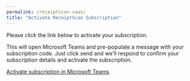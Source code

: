 ```yaml
---
permalink: /receiptscan-saas/
title: "Activate ReceiptScan Subscription"
---
```


Please click the link below to activate your subscription.

This will open Microsoft Teams and pre-populate a message with your subscription code. Just click send and we'll respond to confirm your subscription details and activate the subscription.

<a id="deepLink" href="https://www.google.com">Activate subscription in Microsoft Teams</a>

<script>
  
    // get query param
    let token = (new URL(document.location)).searchParams.get('token');
    console.log(token);
    // create deep link 
    document.getElementById("deepLink").href = "https://teams.microsoft.com/l/chat/0/0?users=28:41916d44-5c3c-4224-a94e-4f8996c17ecb&message=" + "Please send us this message to activate your subscription. Subscription Token: |" + token + "|")

    //receiptScan prod https://teams.microsoft.com/l/chat/0/0?users=28:0f65bd5f-d2d5-4b06-81fe-0986232f0c8a

</script>
